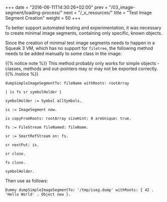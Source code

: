 +++
date = "2016-06-11T14:30:26+02:00"
prev = "/03_image-segment/loading-process/"
next = "/_x_resources/"
title = "Test Image Segment Creation"
weight = 50
+++

To better support automated testing and experimentation, it was necessary to create minimal image segments, containing only specific, known objects.

Since the creation of minimal test image segments needs to happen in a Squeak 3 VM, which has no support for `filetree`, the following method needs to be added manually to some class in the image:

{{% notice note %}}
This method probably only works for simple objects - classes, methods and out-pointers may or may not be exported correctly.
{{% /notice %}}

```squeak
dumpSimpleImageSegmentTo: fileName withRoots: rootArray

| is fs sr symbolHolder |

symbolHolder := Symbol allSymbols.

is := ImageSegment new.

is copyFromRoots: rootArray sizeHint: 0 areUnique: true.

fs := FileStream fileNamed: fileName.

sr := SmartRefStream on: fs.

sr nextPut: is.

sr close.

fs close.

symbolHolder.
```

Then use as follows:

```squeak
Dummy dumpSimpleImageSegmentTo: '/tmp/iseg.dump' withRoots: { 42 . 'Hello World' . Object new }.
```
